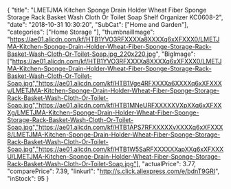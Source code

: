 {
	"title": "LMETJMA Kitchen Sponge Drain Holder Wheat Fiber Sponge Storage Rack Basket Wash Cloth Or Toilet Soap Shelf Organizer KC0608-2",
	"date": "2018-10-31 10:30:20",
	"SubCat": ["Home and Garden"],
	"categories": ["Home Storage "],
	"thumbnailImage": "https://ae01.alicdn.com/kf/HTB1YVO3RFXXXXa8XXXXq6xXFXXX0/LMETJMA-Kitchen-Sponge-Drain-Holder-Wheat-Fiber-Sponge-Storage-Rack-Basket-Wash-Cloth-Or-Toilet-Soap.jpg_220x220.jpg",
	"BigImage": ["https://ae01.alicdn.com/kf/HTB1YVO3RFXXXXa8XXXXq6xXFXXX0/LMETJMA-Kitchen-Sponge-Drain-Holder-Wheat-Fiber-Sponge-Storage-Rack-Basket-Wash-Cloth-Or-Toilet-Soap.jpg","https://ae01.alicdn.com/kf/HTB1Vge4RFXXXXa6XXXXq6xXFXXXv/LMETJMA-Kitchen-Sponge-Drain-Holder-Wheat-Fiber-Sponge-Storage-Rack-Basket-Wash-Cloth-Or-Toilet-Soap.jpg","https://ae01.alicdn.com/kf/HTB1MNeURFXXXXXVXpXXq6xXFXXXg/LMETJMA-Kitchen-Sponge-Drain-Holder-Wheat-Fiber-Sponge-Storage-Rack-Basket-Wash-Cloth-Or-Toilet-Soap.jpg","https://ae01.alicdn.com/kf/HTB1APS7RFXXXXXvXXXXq6xXFXXX8/LMETJMA-Kitchen-Sponge-Drain-Holder-Wheat-Fiber-Sponge-Storage-Rack-Basket-Wash-Cloth-Or-Toilet-Soap.jpg","https://ae01.alicdn.com/kf/HTB1W5SaRFXXXXXXapXXq6xXFXXXU/LMETJMA-Kitchen-Sponge-Drain-Holder-Wheat-Fiber-Sponge-Storage-Rack-Basket-Wash-Cloth-Or-Toilet-Soap.jpg"],
	"actualPrice": 3.77,
	"comparePrice": 7.39,
	"linkurl": "http://s.click.aliexpress.com/e/bdnT9GRI",
	"inStock": 95
}
